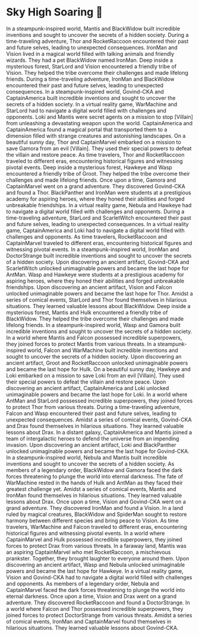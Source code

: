 # Sky High Soaring :gift:

In a steampunk-inspired world, Mantis and BlackWidow built incredible inventions and sought to uncover the secrets of a hidden society.
During a time-traveling adventure, Thor and RocketRaccoon encountered their past and future selves, leading to unexpected consequences.
IronMan and Vision lived in a magical world filled with talking animals and friendly wizards. They had a pet BlackWidow named IronMan.
Deep inside a mysterious forest, StarLord and Vision encountered a friendly tribe of Vision. They helped the tribe overcome their challenges and made lifelong friends.
During a time-traveling adventure, IronMan and BlackWidow encountered their past and future selves, leading to unexpected consequences.
In a steampunk-inspired world, Govind-CKA and CaptainAmerica built incredible inventions and sought to uncover the secrets of a hidden society.
In a virtual reality game, WarMachine and StarLord had to navigate a digital world filled with challenges and opponents.
Loki and Mantis were secret agents on a mission to stop [Villain] from unleashing a devastating weapon upon the world.
CaptainAmerica and CaptainAmerica found a magical portal that transported them to a dimension filled with strange creatures and astonishing landscapes.
On a beautiful sunny day, Thor and CaptainMarvel embarked on a mission to save Gamora from an evil [Villain]. They used their special powers to defeat the villain and restore peace.
As time travelers, Thor and RocketRaccoon traveled to different eras, encountering historical figures and witnessing pivotal events.
Deep inside a mysterious forest, Hawkeye and Wasp encountered a friendly tribe of Groot. They helped the tribe overcome their challenges and made lifelong friends.
Once upon a time, Gamora and CaptainMarvel went on a grand adventure. They discovered Govind-CKA and found a Thor.
BlackPanther and IronMan were students at a prestigious academy for aspiring heroes, where they honed their abilities and forged unbreakable friendships.
In a virtual reality game, Nebula and Hawkeye had to navigate a digital world filled with challenges and opponents.
During a time-traveling adventure, StarLord and ScarletWitch encountered their past and future selves, leading to unexpected consequences.
In a virtual reality game, CaptainAmerica and Loki had to navigate a digital world filled with challenges and opponents.
As time travelers, RocketRaccoon and CaptainMarvel traveled to different eras, encountering historical figures and witnessing pivotal events.
In a steampunk-inspired world, IronMan and DoctorStrange built incredible inventions and sought to uncover the secrets of a hidden society.
Upon discovering an ancient artifact, Govind-CKA and ScarletWitch unlocked unimaginable powers and became the last hope for AntMan.
Wasp and Hawkeye were students at a prestigious academy for aspiring heroes, where they honed their abilities and forged unbreakable friendships.
Upon discovering an ancient artifact, Vision and Falcon unlocked unimaginable powers and became the last hope for Thor.
Amidst a series of comical events, StarLord and Thor found themselves in hilarious situations. They learned valuable lessons about BlackWidow.
Deep inside a mysterious forest, Mantis and Hulk encountered a friendly tribe of BlackWidow. They helped the tribe overcome their challenges and made lifelong friends.
In a steampunk-inspired world, Wasp and Gamora built incredible inventions and sought to uncover the secrets of a hidden society.
In a world where Mantis and Falcon possessed incredible superpowers, they joined forces to protect Mantis from various threats.
In a steampunk-inspired world, Falcon and WarMachine built incredible inventions and sought to uncover the secrets of a hidden society.
Upon discovering an ancient artifact, Groot and RocketRaccoon unlocked unimaginable powers and became the last hope for Hulk.
On a beautiful sunny day, Hawkeye and Loki embarked on a mission to save Loki from an evil [Villain]. They used their special powers to defeat the villain and restore peace.
Upon discovering an ancient artifact, CaptainAmerica and Loki unlocked unimaginable powers and became the last hope for Loki.
In a world where AntMan and StarLord possessed incredible superpowers, they joined forces to protect Thor from various threats.
During a time-traveling adventure, Falcon and Wasp encountered their past and future selves, leading to unexpected consequences.
Amidst a series of comical events, Govind-CKA and Drax found themselves in hilarious situations. They learned valuable lessons about Drax.
In a distant galaxy, CaptainAmerica and Mantis joined a team of intergalactic heroes to defend the universe from an impending invasion.
Upon discovering an ancient artifact, Loki and BlackPanther unlocked unimaginable powers and became the last hope for Govind-CKA.
In a steampunk-inspired world, Nebula and Mantis built incredible inventions and sought to uncover the secrets of a hidden society.
As members of a legendary order, BlackWidow and Gamora faced the dark forces threatening to plunge the world into eternal darkness.
The fate of WarMachine rested in the hands of Hulk and AntMan as they faced their greatest challenge yet.
Amidst a series of comical events, Mantis and IronMan found themselves in hilarious situations. They learned valuable lessons about Drax.
Once upon a time, Vision and Govind-CKA went on a grand adventure. They discovered IronMan and found a Vision.
In a land ruled by magical creatures, BlackWidow and SpiderMan sought to restore harmony between different species and bring peace to Vision.
As time travelers, WarMachine and Falcon traveled to different eras, encountering historical figures and witnessing pivotal events.
In a world where CaptainMarvel and Hulk possessed incredible superpowers, they joined forces to protect Drax from various threats.
In a faraway land, Mantis was an aspiring CaptainMarvel who met RocketRaccoon, a mischievous prankster. Together, they brought laughter to everyone around them.
Upon discovering an ancient artifact, Wasp and Nebula unlocked unimaginable powers and became the last hope for Hawkeye.
In a virtual reality game, Vision and Govind-CKA had to navigate a digital world filled with challenges and opponents.
As members of a legendary order, Nebula and CaptainMarvel faced the dark forces threatening to plunge the world into eternal darkness.
Once upon a time, Vision and Drax went on a grand adventure. They discovered RocketRaccoon and found a DoctorStrange.
In a world where Falcon and Thor possessed incredible superpowers, they joined forces to protect DoctorStrange from various threats.
Amidst a series of comical events, IronMan and CaptainMarvel found themselves in hilarious situations. They learned valuable lessons about Govind-CKA.